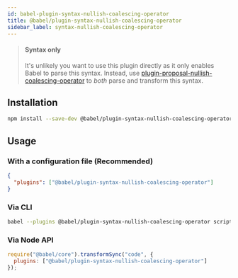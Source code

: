 ```yaml
---
id: babel-plugin-syntax-nullish-coalescing-operator
title: @babel/plugin-syntax-nullish-coalescing-operator
sidebar_label: syntax-nullish-coalescing-operator
---
```


> #### Syntax only
>
> It's unlikely you want to use this plugin directly as it only enables Babel to parse this syntax. Instead, use [plugin-proposal-nullish-coalescing-operator](plugin-proposal-nullish-coalescing-operator.md) to _both_ parse and transform this syntax.

## Installation

```sh
npm install --save-dev @babel/plugin-syntax-nullish-coalescing-operator
```

## Usage

### With a configuration file (Recommended)

```json
{
  "plugins": ["@babel/plugin-syntax-nullish-coalescing-operator"]
}
```

### Via CLI

```sh
babel --plugins @babel/plugin-syntax-nullish-coalescing-operator script.js
```

### Via Node API

```javascript
require("@babel/core").transformSync("code", {
  plugins: ["@babel/plugin-syntax-nullish-coalescing-operator"]
});
```

